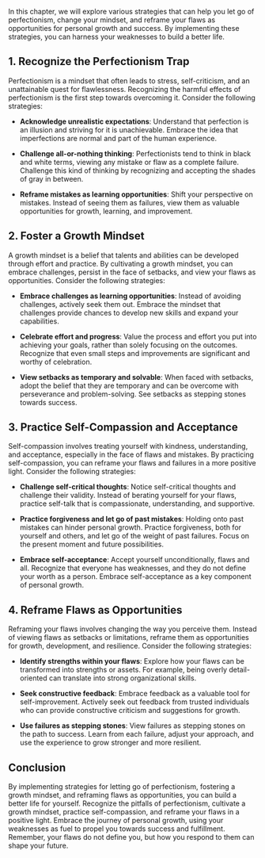 
In this chapter, we will explore various strategies that can help you let go of perfectionism, change your mindset, and reframe your flaws as opportunities for personal growth and success. By implementing these strategies, you can harness your weaknesses to build a better life.

**1. Recognize the Perfectionism Trap**
---------------------------------------

Perfectionism is a mindset that often leads to stress, self-criticism, and an unattainable quest for flawlessness. Recognizing the harmful effects of perfectionism is the first step towards overcoming it. Consider the following strategies:

* **Acknowledge unrealistic expectations**: Understand that perfection is an illusion and striving for it is unachievable. Embrace the idea that imperfections are normal and part of the human experience.

* **Challenge all-or-nothing thinking**: Perfectionists tend to think in black and white terms, viewing any mistake or flaw as a complete failure. Challenge this kind of thinking by recognizing and accepting the shades of gray in between.

* **Reframe mistakes as learning opportunities**: Shift your perspective on mistakes. Instead of seeing them as failures, view them as valuable opportunities for growth, learning, and improvement.

**2. Foster a Growth Mindset**
------------------------------

A growth mindset is a belief that talents and abilities can be developed through effort and practice. By cultivating a growth mindset, you can embrace challenges, persist in the face of setbacks, and view your flaws as opportunities. Consider the following strategies:

* **Embrace challenges as learning opportunities**: Instead of avoiding challenges, actively seek them out. Embrace the mindset that challenges provide chances to develop new skills and expand your capabilities.

* **Celebrate effort and progress**: Value the process and effort you put into achieving your goals, rather than solely focusing on the outcomes. Recognize that even small steps and improvements are significant and worthy of celebration.

* **View setbacks as temporary and solvable**: When faced with setbacks, adopt the belief that they are temporary and can be overcome with perseverance and problem-solving. See setbacks as stepping stones towards success.

**3. Practice Self-Compassion and Acceptance**
----------------------------------------------

Self-compassion involves treating yourself with kindness, understanding, and acceptance, especially in the face of flaws and mistakes. By practicing self-compassion, you can reframe your flaws and failures in a more positive light. Consider the following strategies:

* **Challenge self-critical thoughts**: Notice self-critical thoughts and challenge their validity. Instead of berating yourself for your flaws, practice self-talk that is compassionate, understanding, and supportive.

* **Practice forgiveness and let go of past mistakes**: Holding onto past mistakes can hinder personal growth. Practice forgiveness, both for yourself and others, and let go of the weight of past failures. Focus on the present moment and future possibilities.

* **Embrace self-acceptance**: Accept yourself unconditionally, flaws and all. Recognize that everyone has weaknesses, and they do not define your worth as a person. Embrace self-acceptance as a key component of personal growth.

**4. Reframe Flaws as Opportunities**
-------------------------------------

Reframing your flaws involves changing the way you perceive them. Instead of viewing flaws as setbacks or limitations, reframe them as opportunities for growth, development, and resilience. Consider the following strategies:

* **Identify strengths within your flaws**: Explore how your flaws can be transformed into strengths or assets. For example, being overly detail-oriented can translate into strong organizational skills.

* **Seek constructive feedback**: Embrace feedback as a valuable tool for self-improvement. Actively seek out feedback from trusted individuals who can provide constructive criticism and suggestions for growth.

* **Use failures as stepping stones**: View failures as stepping stones on the path to success. Learn from each failure, adjust your approach, and use the experience to grow stronger and more resilient.

**Conclusion**
--------------

By implementing strategies for letting go of perfectionism, fostering a growth mindset, and reframing flaws as opportunities, you can build a better life for yourself. Recognize the pitfalls of perfectionism, cultivate a growth mindset, practice self-compassion, and reframe your flaws in a positive light. Embrace the journey of personal growth, using your weaknesses as fuel to propel you towards success and fulfillment. Remember, your flaws do not define you, but how you respond to them can shape your future.
